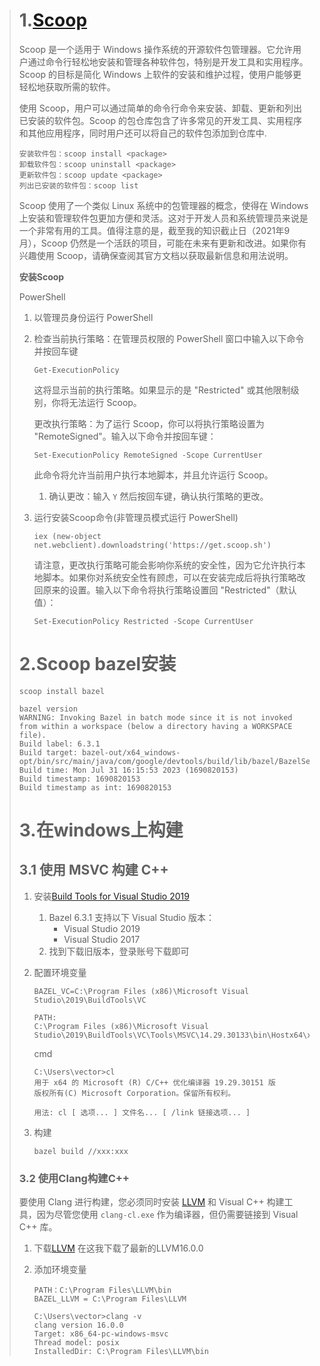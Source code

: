 >
> # 1.[Scoop](https://scoop.sh/)
>
> Scoop 是一个适用于 Windows 操作系统的开源软件包管理器。它允许用户通过命令行轻松地安装和管理各种软件包，特别是开发工具和实用程序。Scoop 的目标是简化 Windows 上软件的安装和维护过程，使用户能够更轻松地获取所需的软件。
>
> 使用 Scoop，用户可以通过简单的命令行命令来安装、卸载、更新和列出已安装的软件包。Scoop 的包仓库包含了许多常见的开发工具、实用程序和其他应用程序，同时用户还可以将自己的软件包添加到仓库中.
>
> ```
> 安装软件包：scoop install <package>
> 卸载软件包：scoop uninstall <package>
> 更新软件包：scoop update <package>
> 列出已安装的软件包：scoop list
> ```
> Scoop 使用了一个类似 Linux 系统中的包管理器的概念，使得在 Windows 上安装和管理软件包更加方便和灵活。这对于开发人员和系统管理员来说是一个非常有用的工具。值得注意的是，截至我的知识截止日（2021年9月），Scoop 仍然是一个活跃的项目，可能在未来有更新和改进。如果你有兴趣使用 Scoop，请确保查阅其官方文档以获取最新信息和用法说明。
>
> **安装Scoop**
>
> PowerShell
>
> 1. 以管理员身份运行 PowerShell
> 2. 检查当前执行策略：在管理员权限的 PowerShell 窗口中输入以下命令并按回车键
>
>    ```
>    Get-ExecutionPolicy
>    ```
>    这将显示当前的执行策略。如果显示的是 "Restricted" 或其他限制级别，你将无法运行 Scoop。
>
>    更改执行策略：为了运行 Scoop，你可以将执行策略设置为 "RemoteSigned"。输入以下命令并按回车键：
>
>    ```
>    Set-ExecutionPolicy RemoteSigned -Scope CurrentUser
>    ```
>    此命令将允许当前用户执行本地脚本，并且允许运行 Scoop。
>
>    1. 确认更改：输入 `Y` 然后按回车键，确认执行策略的更改。
> 3. 运行安装Scoop命令(非管理员模式运行 PowerShell)
>
>    ```
>    iex (new-object net.webclient).downloadstring('https://get.scoop.sh')
>    ```
>    请注意，更改执行策略可能会影响你系统的安全性，因为它允许执行本地脚本。如果你对系统安全性有顾虑，可以在安装完成后将执行策略改回原来的设置。输入以下命令将执行策略设置回 "Restricted"（默认值）：
>
>    ```
>    Set-ExecutionPolicy Restricted -Scope CurrentUser
>    ```
>
> # 2.Scoop bazel安装
>
> ```
> scoop install bazel
>
> bazel version
> WARNING: Invoking Bazel in batch mode since it is not invoked from within a workspace (below a directory having a WORKSPACE file).
> Build label: 6.3.1
> Build target: bazel-out/x64_windows-opt/bin/src/main/java/com/google/devtools/build/lib/bazel/BazelServer_deploy.jar
> Build time: Mon Jul 31 16:15:53 2023 (1690820153)
> Build timestamp: 1690820153
> Build timestamp as int: 1690820153
> ```
> # 3.在windows上构建
>
> ## 3.1 使用 MSVC 构建 C++
>
> 1. 安装[Build Tools for Visual Studio 2019](https://aka.ms/buildtools)
>
>    1. Bazel 6.3.1 支持以下 Visual Studio 版本：
>       * Visual Studio 2019
>       * Visual Studio 2017
>    2. 找到下载旧版本，登录账号下载即可
> 2. 配置环境变量
>
>    ```
>    BAZEL_VC=C:\Program Files (x86)\Microsoft Visual Studio\2019\BuildTools\VC
>
>    PATH:
>    C:\Program Files (x86)\Microsoft Visual Studio\2019\BuildTools\VC\Tools\MSVC\14.29.30133\bin\Hostx64\x64
>
>    ```
>    cmd
>
>    ```
>    C:\Users\vector>cl
>    用于 x64 的 Microsoft (R) C/C++ 优化编译器 19.29.30151 版
>    版权所有(C) Microsoft Corporation。保留所有权利。
>
>    用法: cl [ 选项... ] 文件名... [ /link 链接选项... ]
>    ```
> 3. 构建
>
>    ```
>    bazel build //xxx:xxx
>    ```
>
> ### 3.2 使用Clang构建C++
>
> 要使用 Clang 进行构建，您必须同时安装 [LLVM](http://releases.llvm.org/download.html) 和 Visual C++ 构建工具，因为尽管您使用 `clang-cl.exe` 作为编译器，但仍需要链接到 Visual C++ 库。
>
> 1. 下载[LLVM](https://releases.llvm.org/download.html)
>    在这我下载了最新的LLVM16.0.0
> 2. 添加环境变量
>
>    ```
>    PATH：C:\Program Files\LLVM\bin
>    BAZEL_LLVM = C:\Program Files\LLVM
>    ```
>    ```
>    C:\Users\vector>clang -v
>    clang version 16.0.0
>    Target: x86_64-pc-windows-msvc
>    Thread model: posix
>    InstalledDir: C:\Program Files\LLVM\bin
>    ```
>
